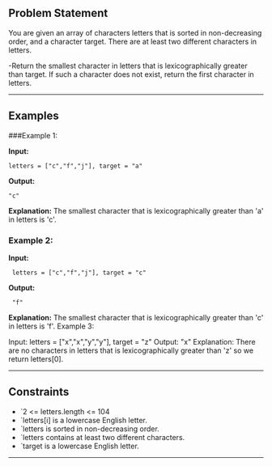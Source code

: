 ## Problem Statement
You are given an array of characters letters that is sorted in non-decreasing order, and a character target. There are at least two different characters in letters.

-Return the smallest character in letters that is lexicographically greater than target. If such a character does not exist, return the first character in letters.

---

## Examples

###Example 1:

**Input:**
```
letters = ["c","f","j"], target = "a"
```
**Output:**
```
"c"
```
**Explanation:** The smallest character that is lexicographically greater than 'a' in letters is 'c'.

### Example 2:
**Input:**
```
 letters = ["c","f","j"], target = "c"
```
**Output:**
```
 "f"
```
**Explanation:** The smallest character that is lexicographically greater than 'c' in letters is 'f'.
Example 3:

Input: letters = ["x","x","y","y"], target = "z"
Output: "x"
Explanation: There are no characters in letters that is lexicographically greater than 'z' so we return letters[0].
 

---

## Constraints

- `2 <= letters.length <= 104
- `letters[i] is a lowercase English letter.
- `letters is sorted in non-decreasing order.
- `letters contains at least two different characters.
- `target is a lowercase English letter.

---
